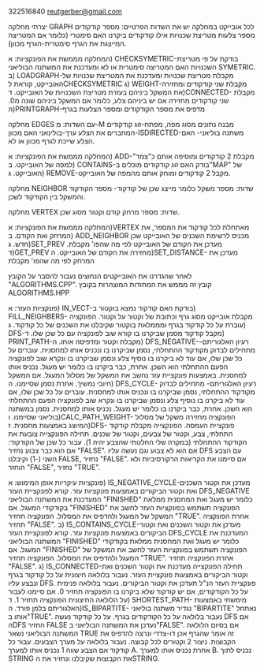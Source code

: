 322516840
reutgerber@gmail.com

יצרתי מחלקה GRAPH 
לכל אובייקט במחלקה יש את השדות הפרטיים:
מספר קודקודים
מספר צלעות
מטריצת שכנויות
אילו קודקודים ביקרנו
האם סימטרי (כלומר אם המטריצה המייצגת את הגרף סימטרית-הגרף מכוון).

המחלקה מממשת את הפונקציות:
א) CHECKSYMETRIC-בודקת על פי מטריצת השכנויות האם המטריצה סימטרית או לא ומעדכנת את המשתנה הבוליאני SYMETRIC.
ב) LOADGRAPH-מקבלת מטריצת שכנויות ומעדכנת את המטריצת שכנויות של האובייקט, קוראת לCHECKSYMETRIC
ג) WEIGHT-מקבלת שני קודקודים ומחזירה את המשקל ביניהם בעזרת מטריצת השכנויות של האובייקט.
ד)CONNECTED- מקבלת שני קודקודים מחזירה אם יש ביניהם צלע, כלומר אם המשקל ביניהם שונה מ0.
ה)PRINTGRAPH-מדפיס את מספר הקודקודים ומספר הצלעות בגרף

מחלקה EDGES
עם השדות:
מ-M מבנה נתונים מסוג מפה, מפתח-זוג קודקודים המחברים את הצלע ערך-בולינאני
האם מכוון-ISDIRECTED-משתנה בוליאני- האם הצלע שייכת לגרף מכוון או לא.

המחלקה מממשת את הפונקציות:
א) ADD-מקבלת 2 קודקודים ומוסיפה אותם כ"צמד" למפה של האובייקט.
ב) CONTAINS-בודק האם זוג קודקודים מוכלים ב"MAP" של האובייקט.
ג) REMOVE-מקבל 2 קודקודים ומוחק אותם מהמפה של האובייקט.

מחלקה NEIGHBOR
שדות:
מספר
משקל
כלומר מייצג שכן של קודקוד- מספר הקודקוד והמשקל בין הקודקוד לשכן.

מחלקה VERTEX
שדות:
מספר
מרחק
קודם
וקטור מסוג שכן.

המחלקה מממשת את הפונקציות:
א)VERTEX מאתחלת לכל קודקוד את המספר, את המרחק ואת הקודם.
ב) ADD_NEIGHBOR מכניס לרשימת השכנים של האובייקט שכן חדש.
ג)SET_PREV מעדכן את הקודם של האובייקט לפי מה שהפו' מקבלת.
ד)GET_PREV מחזירה את הקודם של האובייקט.
ה)SET_DISTANCE- מעדכן את המרחק לפי מה שהפו' מקבלת

לאחר שהגדרנו את האובייקטים הנחוצים נעבור להסבר על הקובץ "ALGORITHMS.CPP".
קובץ זה מממש את המתודות המוצהרות בקובץ ALGORITHMS.HPP

פונקציות העזר:
א) IN_VECT-בודקת האם קודקוד נמצא בוקטור
ב) FILL_NEIGHBERS- מקבלת אובייקט מסוג גרף וכתובת של וקטור על וקטור. הפונקציה עוברת על כל קודקוד בגרף ומממלאת בוקטור שקיבלנו את השכנים של כל קודקוד.
ג) DFS-מקבל קודקוד מסמן שביקרנו בו קורא שוב לפונקציה עם כל שכן שלו.
ד) PRINT_PATH-מקבלת וקטור ומדפיסה אותו.
ה) DFS_NEGATIVE-רעיון האלגוריתם- מתחילים לבדוק מקודקוד ההתחלתי, נסמן שביקרנו בו ונכניס אותו למחסנית. עוברים על כל שכן שלו, אם עוד לא ביקרנו בו נוסיף צלע ונסמן שביקרנו בו ונקרא שוב לפונקציה הפעם ההתחלתי הוא השכן. 
אחרת, כבר ביקרנו בו כלומר יש מעגל. נכניס אותו למחסנית. באמצעות פונקציית עזר נחשב את המשקל של מסלול המעגל. אם המשקל חיובי נמשיך. אחרת נסמן שסיימנו.
ה) DFS_CYCLE-
רעיון האלגוריתם- מתחילים לבדוק מקודקוד ההתחלתי, נסמן שביקרנו בו ונכניס אותו למחסנית. עוברים על כל שכן שלו, אם עוד לא ביקרנו בו נוסיף צלע ונסמן שביקרנו בו ונקרא שוב לפונקציה הפעם ההתחלתי הוא השכן. 
אחרת, כבר ביקרנו בו כלומר יש מעגל. נכניס אותו למחסנית. נסמן במשתנה בוליאני שסיימנו.
ו)CALC_PATH_WEIGHT- הפונקציה מחזירה משקל של מסלול המיוצג באמצעות מחסנית. 
ז)DFS- פונקציית העמסה. הפונקצייה מקבלת קודקוד התחלתי, צבע, וקטור של צבעים, וקטור של שכנים. תחילה הפונקצייה צובעת את הקודקוד ההתחלתי (במקרה שלי החלטתי שהצבע יהיה 1). עבור כל שכן של הקודקוד: אם הוא כבר צבוע נחזיר "FALSE". אם הוא לא צבוע וגם נעשה עליו DFS עם הצבע השני (-1) וקיבלנו FALSE, נחזיר "FALSE".
אם סיימנו את הקריאות הרקורסיביות ולא הוחזר "FALSE", נחזיר "TRUE".
 

פונקציות עיקריות אופן המימוש:
א) IS_NEGATIVE_CYCLE-מעדכן את וקטור השכנים ואת וקטור הביקורים באמצעות פונקציות עזר.
קורא לפונקציית העזר DFS_NEGATIVE המעדכנת את המשתנה הבוליאני "FINISHED" כלומר יש מעגל ואת המחסנית ממלאת בקודקודי המעגל.
אם "FINISHED" הפונקציה תשתמש בפונקציות העזר לחשב את המשקל של המעגל ולהדפיס את המסלול. הפונקציה תחזיר "TRUE".
אחרת הפונקציה תחזיר "FALSE".
ב) IS_CONTAINS_CYCLE-מעדכן את וקטור השכנים ואת וקטור הביקורים באמצעות פונקציות עזר.
קורא לפונקציית העזר DFS_CYCLE המעדכנת את המשתנה הבוליאני "FINISHED" כלומר יש מעגל ואת המחסנית ממלאת בקודקודי המעגל.
אם "FINISHED" הפונקציה תשתמש בפונקציות העזר לחשב את המשקל של המעגל ולהדפיס את המסלול. הפונקציה תחזיר "TRUE".
אחרת הפונקציה תחזיר "FALSE".
ג) IS_CONNECTED-תחילה הפונקצייה מעדכנת את וקטור השכנים ואת וקטור הביקורים באמצעות פונקציית העזר.
נעבור בלולאה חיצונית על כל קודקוד בגרף ונבצע עליו DFS. פונקציית העזר הנ"ל תעדכן את וקטור הביקורים. נעבור בלולאה פנימית על כל הקודקודים, אם יש קודקוד שלא ביקרנו בו הפונקציה תחזיר 0. אם סיימנו לעבור על הלולאה החיצונית הפונקציה תחזיר 1.
ד) SHORTEST_PATH- מימשתי באמצעות האלגוריתם בלמן פורד.
ה)IS_BIPARTITE- נגדיר משתנה בוליאני "BIPARTITE" נאתחל אותו ב"TRUE". נעבור בלולאה על כל הקודקודים בגרף. על כל קודקוד נעשה DFS אם הDFS החזיר FALSE נעדכן את המשתנה הבוליאני ב"FALSE".
אם בסיום הלולאה המשתנה הבוליאני נשאר TRUE זה אומר שהגרף אכן דו-צדדי ונרצה להדפיס את הקבוצות.
ניצור 2 וקטורים לכל קבוצה. נעבור בלולאה על מערך הצבעים. עבור כל קודקוד אם הצבע שווה 1 נכניס אותו למערך A. אחרת נכניס אותו למערך B. נכניס לתוך STRING את הקבוצות שקיבלנו ונחזיר את הSTRING.
